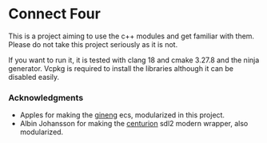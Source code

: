# Connect Four

This is a project aiming to use the c++ modules and get familiar with them. Please do not take this project seriously as it is not.

If you want to run it, it is tested with clang 18 and cmake 3.27.8 and the ninja generator. Vcpkg is required to install the libraries although it can be disabled easily.

### Acknowledgments

- Apples for making the [gineng](https://github.com/apples/ginseng) ecs, modularized in this project.
- Albin Johansson for making the [centurion](https://github.com/albin-johansson/centurion) sdl2 modern wrapper, also modularized.
